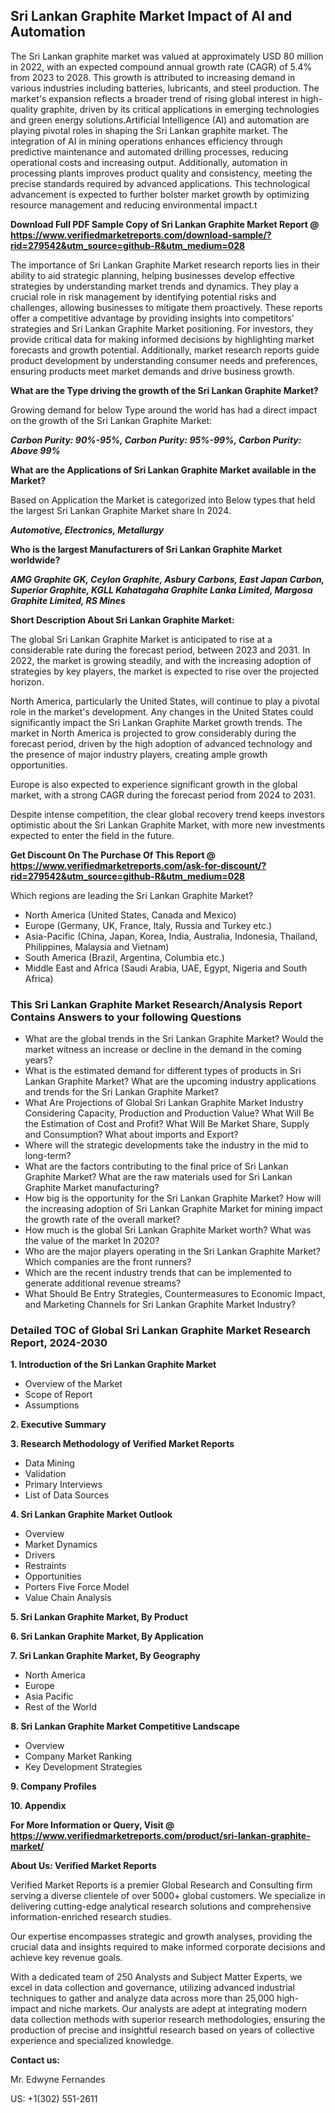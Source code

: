<h2>Sri Lankan Graphite Market Impact of AI and Automation</h2>The Sri Lankan graphite market was valued at approximately USD 80 million in 2022, with an expected compound annual growth rate (CAGR) of 5.4% from 2023 to 2028. This growth is attributed to increasing demand in various industries including batteries, lubricants, and steel production. The market's expansion reflects a broader trend of rising global interest in high-quality graphite, driven by its critical applications in emerging technologies and green energy solutions.Artificial Intelligence (AI) and automation are playing pivotal roles in shaping the Sri Lankan graphite market. The integration of AI in mining operations enhances efficiency through predictive maintenance and automated drilling processes, reducing operational costs and increasing output. Additionally, automation in processing plants improves product quality and consistency, meeting the precise standards required by advanced applications. This technological advancement is expected to further bolster market growth by optimizing resource management and reducing environmental impact.t</p><p id="" class=""><strong>Download Full PDF Sample Copy of Sri Lankan Graphite Market Report @ <a href="https://www.verifiedmarketreports.com/download-sample/?rid=279542&utm_source=github-R&utm_medium=028" target="_blank">https://www.verifiedmarketreports.com/download-sample/?rid=279542&utm_source=github-R&utm_medium=028</a></strong></p><p>The importance of&nbsp;Sri Lankan Graphite Market research reports lies in their ability to aid strategic planning, helping businesses develop effective strategies by understanding market trends and dynamics. They play a crucial role in risk management by identifying potential risks and challenges, allowing businesses to mitigate them proactively. These reports offer a competitive advantage by providing insights into competitors' strategies and Sri Lankan Graphite Market positioning. For investors, they provide critical data for making informed decisions by highlighting market forecasts and growth potential. Additionally, market research reports guide product development by understanding consumer needs and preferences, ensuring products meet market demands and drive business growth.</p><p><strong>What are the&nbsp;Type driving the growth of the Sri Lankan Graphite Market?</strong></p><p id="" class="">Growing demand for below Type around the world has had a direct impact on the growth of the Sri Lankan Graphite Market:</p><em><strong>Carbon Purity: 90%-95%, Carbon Purity: 95%-99%, Carbon Purity: Above 99%</strong></em></p><strong>What are the&nbsp;Applications&nbsp;of Sri Lankan Graphite Market available in the Market?</strong></p><p id="" class="">Based on Application the Market is categorized into Below types that held the largest Sri Lankan Graphite Market share In 2024.</p><em><strong>Automotive, Electronics, Metallurgy</strong></em></p><strong>Who is the largest Manufacturers of Sri Lankan Graphite Market worldwide?</strong></p><p><em><strong>AMG Graphite GK, Ceylon Graphite, Asbury Carbons, East Japan Carbon, Superior Graphite, KGLL Kahatagaha Graphite Lanka Limited, Margosa Graphite Limited, RS Mines</strong></em></p><p id="" class=""><strong>Short Description About Sri Lankan Graphite Market:</strong></p><p>The global Sri Lankan Graphite Market is anticipated to rise at a considerable rate during the forecast period, between 2023 and 2031. In 2022, the market is growing steadily, and with the increasing adoption of strategies by key players, the market is expected to rise over the projected horizon.</p><p>North America, particularly the United States, will continue to play a pivotal role in the market's development. Any changes in the United States could significantly impact the Sri Lankan Graphite Market growth trends. The market in North America is projected to grow considerably during the forecast period, driven by the high adoption of advanced technology and the presence of major industry players, creating ample growth opportunities.</p><p>Europe is also expected to experience significant growth in the global market, with a strong CAGR during the forecast period from 2024 to 2031.</p><p>Despite intense competition, the clear global recovery trend keeps investors optimistic about the Sri Lankan Graphite Market, with more new investments expected to enter the field in the future.</p><p id="" class=""><strong>Get Discount On The Purchase Of This Report @ <a href="https://www.verifiedmarketreports.com/ask-for-discount/?rid=279542&utm_source=github-R&utm_medium=028" target="_blank">https://www.verifiedmarketreports.com/ask-for-discount/?rid=279542&utm_source=github-R&utm_medium=028</a></strong></p>Which regions are leading the Sri Lankan Graphite Market?</p><ul><li>North America (United States, Canada and Mexico)</li><li>Europe (Germany, UK, France, Italy, Russia and Turkey etc.)</li><li>Asia-Pacific (China, Japan, Korea, India, Australia, Indonesia, Thailand, Philippines, Malaysia and Vietnam)</li><li>South America (Brazil, Argentina, Columbia etc.)</li><li>Middle East and Africa (Saudi Arabia, UAE, Egypt, Nigeria and South Africa)</li></ul><h3 id="" class="">This Sri Lankan Graphite Market Research/Analysis Report Contains Answers to your following Questions</h3><ul><li>What are the global trends in the Sri Lankan Graphite Market? Would the market witness an increase or decline in the demand in the coming years?</li><li>What is the estimated demand for different types of products in Sri Lankan Graphite Market? What are the upcoming industry applications and trends for the Sri Lankan Graphite Market?</li><li>What Are Projections of Global Sri Lankan Graphite Market Industry Considering Capacity, Production and Production Value? What Will Be the Estimation of Cost and Profit? What Will Be Market Share, Supply and Consumption? What about imports and Export?</li><li>Where will the strategic developments take the industry in the mid to long-term?</li><li>What are the factors contributing to the final price of Sri Lankan Graphite Market? What are the raw materials used for Sri Lankan Graphite Market manufacturing?</li><li>How big is the opportunity for the Sri Lankan Graphite Market? How will the increasing adoption of Sri Lankan Graphite Market for mining impact the growth rate of the overall market?</li><li>How much is the global Sri Lankan Graphite Market worth? What was the value of the market In 2020?</li><li>Who are the major players operating in the Sri Lankan Graphite Market? Which companies are the front runners?</li><li>Which are the recent industry trends that can be implemented to generate additional revenue streams?</li><li>What Should Be Entry Strategies, Countermeasures to Economic Impact, and Marketing Channels for Sri Lankan Graphite Market Industry?</li></ul><h3 id="" class="">Detailed TOC of Global Sri Lankan Graphite Market Research Report, 2024-2030</h3><p id="" class=""><strong>1. Introduction of the Sri Lankan Graphite Market</strong></p><ul><li>Overview of the Market</li><li>Scope of Report</li><li>Assumptions</li></ul><p id="" class=""><strong>2. Executive Summary</strong></p><p id="" class=""><strong>3. Research Methodology of Verified Market Reports</strong></p><ul><li>Data Mining</li><li>Validation</li><li>Primary Interviews</li><li>List of Data Sources</li></ul><p id="" class=""><strong>4. Sri Lankan Graphite Market Outlook</strong></p><ul><li>Overview</li><li>Market Dynamics</li><li>Drivers</li><li>Restraints</li><li>Opportunities</li><li>Porters Five Force Model</li><li>Value Chain Analysis</li></ul><p id="" class=""><strong>5. Sri Lankan Graphite Market, By Product</strong></p><p id="" class=""><strong>6. Sri Lankan Graphite Market, By Application</strong></p><p id="" class=""><strong>7. Sri Lankan Graphite Market, By Geography</strong></p><ul><li>North America</li><li>Europe</li><li>Asia Pacific</li><li>Rest of the World</li></ul><p id="" class=""><strong>8. Sri Lankan Graphite Market Competitive Landscape</strong></p><ul><li>Overview</li><li>Company Market Ranking</li><li>Key Development Strategies</li></ul><p id="" class=""><strong>9. Company Profiles</strong></p><p id="" class=""><strong>10. Appendix</strong></p><p id="" class=""><strong>For More Information or Query, Visit @ <a href="https://www.verifiedmarketreports.com/product/sri-lankan-graphite-market/" target="_blank">https://www.verifiedmarketreports.com/product/sri-lankan-graphite-market/</a></strong></p><p id="" class=""><strong>About Us: Verified Market Reports</strong></p><p id="" class="">Verified Market Reports is a premier Global Research and Consulting firm serving a diverse clientele of over 5000+ global customers. We specialize in delivering cutting-edge analytical research solutions and comprehensive information-enriched research studies.</p><p id="" class="">Our expertise encompasses strategic and growth analyses, providing the crucial data and insights required to make informed corporate decisions and achieve key revenue goals.</p><p id="" class="">With a dedicated team of 250 Analysts and Subject Matter Experts, we excel in data collection and governance, utilizing advanced industrial techniques to gather and analyze data across more than 25,000 high-impact and niche markets. Our analysts are adept at integrating modern data collection methods with superior research methodologies, ensuring the production of precise and insightful research based on years of collective experience and specialized knowledge.</p><p id="" class=""><strong>Contact us:</strong></p><p id="" class="">Mr. Edwyne Fernandes</p><p id="" class="">US: +1(302) 551-2611</p>